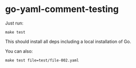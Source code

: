go-yaml-comment-testing
=======================

Just run:

```
make test
```

This should install all deps including a local installation of Go.

You can also:

```
make test file=test/file-002.yaml
```
